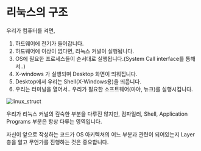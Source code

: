 # 리눅스의 구조

우리가 컴퓨터를 켜면, 

1. 하드웨어에 전기가 들어갑니다.
1. 하드웨어에 이상이 없다면, 리눅스 커널이 실행됩니다.
1. OS에 필요한 프로세스들이 순서대로 실행됩니다.(System Call interface를 통해서..)
1. X-windows 가 실행되며 Desktop 화면이 띄워집니다.
1. Desktop에서 우리는 Shell(X-Windows용)을 띄웁니다.
1. 우리는 터미널을 열어서.. 우리가 필요한 소프트웨어(마야, 뉴크)를 실행시킵니다.

![linux_struct](https://i.stack.imgur.com/CtbMg.png)

우리가 리눅스 커널의 깊숙한 부분을 다루진 않지만, 컴파일러, Shell, Application Programs 부분은 항상 다루는 영역입니다.

자신이 앞으로 작성하는 코드가 OS 아키텍쳐의 어느 부분과 관련이 되어있는지 Layer층을 알고 무언가를 진행하는 것은 중요합니다.
